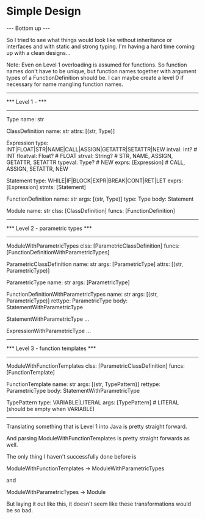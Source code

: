 Simple Design
=============

--- Bottom up ---

So I tried to see what things would look like without
inheritance or interfaces and with static and strong typing.
I'm having a hard time coming up with a clean designs...

Note: Even on Level 1 overloading is assumed for functions.
    So function names don't have to be unique, but function names
    together with argument types of a FunctionDefinition should be.
    I can maybe create a level 0 if necessary for name mangling
    function names.

***********************************************
*** Level 1 -                               ***
***********************************************

Type
  name: str

ClassDefinition
  name: str
  attrs: [(str, Type)]

Expression
  type: INT|FLOAT|STR|NAME|CALL|ASSIGN|GETATTR|SETATTR|NEW
  intval: Int?          # INT
  floatval: Float?      # FLOAT
  strval: String?       # STR, NAME, ASSIGN, GETATTR, SETATTR
  typeval: Type?        # NEW
  exprs: [Expression]   # CALL, ASSIGN, SETATTR, NEW

Statement
  type: WHILE|IF|BLOCK|EXPR|BREAK|CONT|RET|LET
  exprs: [Expression]
  stmts: [Statement]

FunctionDefinition
  name: str
  args: [(str, Type)]
  type: Type
  body: Statement

Module
  name: str
  clss: [ClassDefinition]
  funcs: [FunctionDefinition]

***********************************************
*** Level 2 - parametric types              ***
***********************************************

ModuleWithParametricTypes
  clss: [ParametricClassDefinition]
  funcs: [FunctionDefinitionWithParametricTypes]

ParametricClassDefinition
  name: str
  args: [ParametricType]
  attrs: [(str, ParametricType)]

ParametricType
  name: str
  args: [ParametricType]

FunctionDefinitionWithParametricTypes
  name: str
  args: [(str, ParametricType)]
  rettype: ParametricType
  body: StatementWithParametricType

StatementWithParametricType
  ...

ExpressionWithParametricType
  ...

***********************************************
*** Level 3 - function templates            ***
***********************************************

ModuleWithFunctionTemplates
  clss: [ParametricClassDefinition]
  funcs: [FunctionTemplate]

FunctionTemplate
  name: str
  args: [(str, TypePattern)]
  rettype: ParametricType
  body: StatementWithParametricType

TypePattern
  type: VARIABLE|LITERAL
  args: [TypePattern]  # LITERAL (should be empty when VARIABLE)

-----------------------------------------------------------------

Translating something that is Level 1 into Java is pretty straight forward.

And parsing ModuleWithFunctionTemplates is pretty straight forwards as well.

The only thing I haven't successfully done before is

  ModuleWithFunctionTemplates -> ModuleWithParametricTypes

and

  ModuleWithParametricTypes -> Module


But laying it out like this, it doesn't seem like these transformations
would be so bad.

